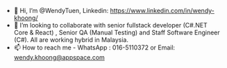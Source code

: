 - 👋 Hi, I’m @WendyTuen, Linkedin:  https://www.linkedin.com/in/wendy-khoong/ 
- 💞️ I’m looking to collaborate with senior fullstack developer (C#.NET Core & React) , Senior QA (Manual Testing) and Staff Software Engineer (C#).  All are working hybrid in Malaysia. 
- 📫 How to reach me - WhatsApp : 016-5110372 or Email:  wendy.khoong@appspace.com


<!---
WendyTuen/WendyTuen is a ✨ special ✨ repository because its `README.md` (this file) appears on your GitHub profile.
You can click the Preview link to take a look at your changes.
--->
